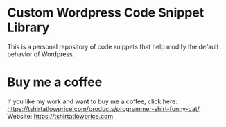# Custom Wordpress Code Snippet Library
This is a personal repository of code snippets that help modify the default behavior of Wordpress.

# Buy me a coffee
If you like my work and want to buy me a coffee, click here: https://tshirtatlowprice.com/products/programmer-shirt-funny-cat/
Website: https://tshirtatlowprice.com
